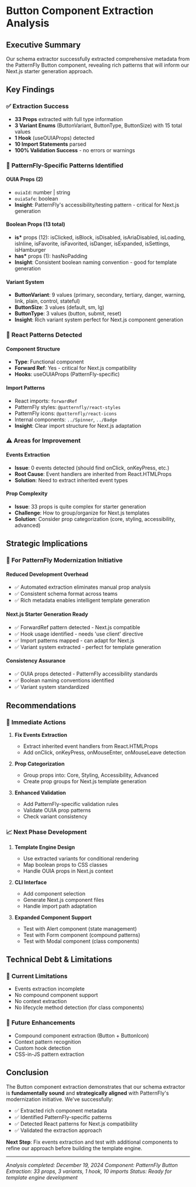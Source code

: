 # Button Component Extraction Analysis

## Executive Summary

Our schema extractor successfully extracted comprehensive metadata from the PatternFly Button component, revealing rich patterns that will inform our Next.js starter generation approach.

## Key Findings

### ✅ **Extraction Success**

- **33 Props** extracted with full type information
- **3 Variant Enums** (ButtonVariant, ButtonType, ButtonSize) with 15 total values
- **1 Hook** (useOUIAProps) detected
- **10 Import Statements** parsed
- **100% Validation Success** - no errors or warnings

### 🎯 **PatternFly-Specific Patterns Identified**

#### **OUIA Props (2)**

- `ouiaId`: number | string
- `ouiaSafe`: boolean
- **Insight**: PatternFly's accessibility/testing pattern - critical for Next.js generation

#### **Boolean Props (13 total)**

- **is\*** props (12): isClicked, isBlock, isDisabled, isAriaDisabled, isLoading, isInline, isFavorite, isFavorited, isDanger, isExpanded, isSettings, isHamburger
- **has\*** props (1): hasNoPadding
- **Insight**: Consistent boolean naming convention - good for template generation

#### **Variant System**

- **ButtonVariant**: 9 values (primary, secondary, tertiary, danger, warning, link, plain, control, stateful)
- **ButtonSize**: 3 values (default, sm, lg)
- **ButtonType**: 3 values (button, submit, reset)
- **Insight**: Rich variant system perfect for Next.js component generation

### 🔧 **React Patterns Detected**

#### **Component Structure**

- **Type**: Functional component
- **Forward Ref**: Yes - critical for Next.js compatibility
- **Hooks**: useOUIAProps (PatternFly-specific)

#### **Import Patterns**

- React imports: `forwardRef`
- PatternFly styles: `@patternfly/react-styles`
- PatternFly icons: `@patternfly/react-icons`
- Internal components: `../Spinner`, `../Badge`
- **Insight**: Clear import structure for Next.js adaptation

### ⚠️ **Areas for Improvement**

#### **Events Extraction**

- **Issue**: 0 events detected (should find onClick, onKeyPress, etc.)
- **Root Cause**: Event handlers are inherited from React.HTMLProps<HTMLButtonElement>
- **Solution**: Need to extract inherited event types

#### **Prop Complexity**

- **Issue**: 33 props is quite complex for starter generation
- **Challenge**: How to group/organize for Next.js templates
- **Solution**: Consider prop categorization (core, styling, accessibility, advanced)

## Strategic Implications

### 🎯 **For PatternFly Modernization Initiative**

#### **Reduced Development Overhead**

- ✅ Automated extraction eliminates manual prop analysis
- ✅ Consistent schema format across teams
- ✅ Rich metadata enables intelligent template generation

#### **Next.js Starter Generation Ready**

- ✅ ForwardRef pattern detected - Next.js compatible
- ✅ Hook usage identified - needs 'use client' directive
- ✅ Import patterns mapped - can adapt for Next.js
- ✅ Variant system extracted - perfect for template generation

#### **Consistency Assurance**

- ✅ OUIA props detected - PatternFly accessibility standards
- ✅ Boolean naming conventions identified
- ✅ Variant system standardized

## Recommendations

### 🚀 **Immediate Actions**

1. **Fix Events Extraction**

   - Extract inherited event handlers from React.HTMLProps
   - Add onClick, onKeyPress, onMouseEnter, onMouseLeave detection

2. **Prop Categorization**

   - Group props into: Core, Styling, Accessibility, Advanced
   - Create prop groups for Next.js template generation

3. **Enhanced Validation**
   - Add PatternFly-specific validation rules
   - Validate OUIA prop patterns
   - Check variant consistency

### 📈 **Next Phase Development**

1. **Template Engine Design**

   - Use extracted variants for conditional rendering
   - Map boolean props to CSS classes
   - Handle OUIA props in Next.js context

2. **CLI Interface**

   - Add component selection
   - Generate Next.js component files
   - Handle import path adaptation

3. **Expanded Component Support**
   - Test with Alert component (state management)
   - Test with Form component (compound patterns)
   - Test with Modal component (class components)

## Technical Debt & Limitations

### 🔧 **Current Limitations**

- Events extraction incomplete
- No compound component support
- No context extraction
- No lifecycle method detection (for class components)

### 🎯 **Future Enhancements**

- Compound component extraction (Button + ButtonIcon)
- Context pattern recognition
- Custom hook detection
- CSS-in-JS pattern extraction

## Conclusion

The Button component extraction demonstrates that our schema extractor is **fundamentally sound** and **strategically aligned** with PatternFly's modernization initiative. We've successfully:

- ✅ Extracted rich component metadata
- ✅ Identified PatternFly-specific patterns
- ✅ Detected React patterns for Next.js compatibility
- ✅ Validated the extraction approach

**Next Step**: Fix events extraction and test with additional components to refine our approach before building the template engine.

---

_Analysis completed: December 19, 2024_
_Component: PatternFly Button_
_Extraction: 33 props, 3 variants, 1 hook, 10 imports_
_Status: Ready for template engine development_
